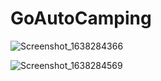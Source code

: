 # GoAutoCamping

![Screenshot_1638284366](https://user-images.githubusercontent.com/106237199/200263842-c493a6c9-0fe6-42ee-a070-a948d2bd4c44.png)


![Screenshot_1638284569](https://user-images.githubusercontent.com/106237199/200263775-032ecfc3-2ff8-48f0-a7a6-eccf3948aa91.png)
